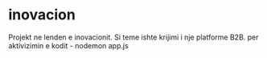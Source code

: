 # inovacion
Projekt ne lenden e inovacionit. Si teme ishte krijimi i nje platforme B2B.
per aktivizimin e kodit - nodemon app.js
